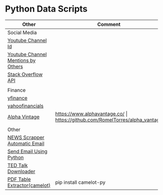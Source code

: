 # Python Data Scripts
|Other                       | Comment |
|----------------------------|---------|
|Social Media||
|[Youtube Channel Id](https://github.com/yesdeepakmittal/data-scripts/blob/main/SocialMedia/youtube-get_channel_id.py)||
|[Youtube Channel Mentions by Others](https://github.com/yesdeepakmittal/data-scripts/blob/main/SocialMedia/youtube-Other_channels_mentioning_this_channel.py)||
|[Stack Overflow API](https://github.com/yesdeepakmittal/data-scripts/blob/main/SocialMedia/StackOverflow.ipynb)||
|||
|Finance ||
|[yfinance](https://github.com/yesdeepakmittal/data-scripts/blob/main/finance/yfinance.ipynb)||
|[yahoofinancials](https://github.com/yesdeepakmittal/data-scripts/blob/main/finance/yahoofinancials.ipynb)||
|[Alpha Vintage](https://github.com/yesdeepakmittal/data-scripts/blob/main/finance/alphaVintage.ipynb)|https://www.alphavantage.co/ \| https://github.com/RomelTorres/alpha_vantage|
|||
|Other||
|[NEWS Scrapper Automatic Email](https://github.com/amrrs/build_tools_to_automate_python/blob/master/hn_news_scraper_no_cred.py)||
|[Send Email Using Python](./other/send_mail_using_python.py)||
|[TED Talk Downloader](https://github.com/amrrs/build_tools_to_automate_python/blob/master/ted_talk_downloader.py)||
|[PDF Table Extractor(camelot)](https://github.com/amrrs/build_tools_to_automate_python/blob/master/PDF%20Table%20Extraction/Extracting%20Table%20from%20PDF%20-%20UN%20HDI%20Report.ipynb)|pip install camelot-py|